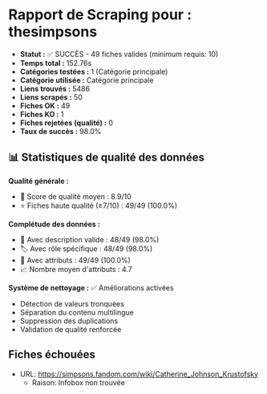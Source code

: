 # Rapport de Scraping pour : thesimpsons
- **Statut :** ✅ SUCCÈS - 49 fiches valides (minimum requis: 10)
- **Temps total :** 152.76s
- **Catégories testées :** 1 (Catégorie principale)
- **Catégorie utilisée :** Catégorie principale
- **Liens trouvés :** 5486
- **Liens scrapés :** 50
- **Fiches OK :** 49
- **Fiches KO :** 1
- **Fiches rejetées (qualité) :** 0
- **Taux de succès :** 98.0%

## 📊 Statistiques de qualité des données

**Qualité générale :**
- 🎯 Score de qualité moyen : 8.9/10
- ⭐ Fiches haute qualité (≥7/10) : 49/49 (100.0%)

**Complétude des données :**
- 📝 Avec description valide : 48/49 (98.0%)
- 🏷️ Avec rôle spécifique : 48/49 (98.0%)
- 🔖 Avec attributs : 49/49 (100.0%)
- 📈 Nombre moyen d'attributs : 4.7

**Système de nettoyage :** ✅ Améliorations activées
- Détection de valeurs tronquées
- Séparation du contenu multilingue  
- Suppression des duplications
- Validation de qualité renforcée

## Fiches échouées
- URL: https://simpsons.fandom.com/wiki/Catherine_Johnson_Krustofsky
  - Raison: Infobox non trouvée

